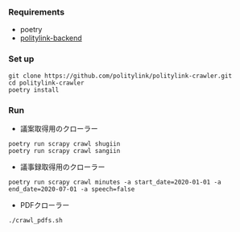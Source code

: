 ### Requirements
* poetry
* [politylink-backend](https://github.com/politylink/politylink-backend)

### Set up
```
git clone https://github.com/politylink/politylink-crawler.git
cd politylink-crawler
poetry install
``` 

### Run

* 議案取得用のクローラー
```shell script
poetry run scrapy crawl shugiin
poetry run scrapy crawl sangiin
```

* 議事録取得用のクローラー
```shell script
poetry run scrapy crawl minutes -a start_date=2020-01-01 -a end_date=2020-07-01 -a speech=false
```

* PDFクローラー
```shell script
./crawl_pdfs.sh
```
